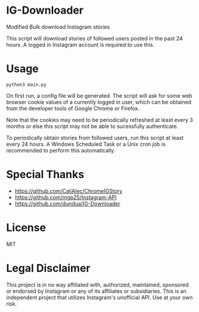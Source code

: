 # IG-Downloader
Modified Bulk download Instagram stories

This script will download stories of followed users posted in the past 24 hours. A logged in Instagram account is required to use this.

# Usage
    python3 main.py

On first run, a config file will be generated. The script will ask for some web browser cookie values of a currently logged in user, which can be obtained from the developer tools of Google Chrome or Firefox.

Note that the cookies may need to be periodically refreshed at least every 3 months or else this script may not be able to sucessfully authenticate. 

To periodically obtain stories from followed users, run this script at least every 24 hours. A Windows Scheduled Task or a Unix cron job is recommended to perform this automatically.

# Special Thanks
- https://github.com/CaliAlec/ChromeIGStory
- https://github.com/mgp25/Instagram-API
- https://github.com/dundua/IG-Downloader

# License
MIT

# Legal Disclaimer
This project is in no way affiliated with, authorized, maintained, sponsored or endorsed by Instagram or any of its affiliates or subsidiaries. This is an independent project that utilizes Instagram's unofficial API. Use at your own risk.
